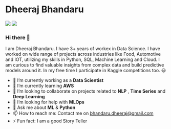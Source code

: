 # Dheeraj Bhandaru 
[![](https://github.com/arpit-dwivedi/arpit-dwivedi.github.io/raw/master/assets/img/Webp.net-resizeimage.png)](https://www.linkedin.com/in/dheerajbhandaru/)
[![](https://github.com/arpit-dwivedi/arpit-dwivedi/raw/master/kaggle.png)](https://www.kaggle.com/castiger)
### Hi there 👋

I am Dheeraj Bhandaru. I have 3+ years of workex in Data Science. I have worked on wide range of projects across industries like Food, Automotive and IOT, utilizing my skills in Python, SQL, Machine Learning and Cloud. I am curious to find valuable insights from complex data and build predictive models around it. In my free time I participate in Kaggle competitions too.  :smiley:                  

- 🔭 I’m currently working as a **Data Scientist** 
- 🌱 I’m currently learning **AWS**
- 👯 I’m looking to collaborate on projects related to **NLP** , **Time Series** and **Deep Learning**
- 🤔 I’m looking for help with **MLOps**
- 💬 Ask me about **ML** & **Python**
- 📫 How to reach me: Contact me on bhandaru.dheeraj@gmail.com
- ⚡ Fun fact: I am a good Story Teller

